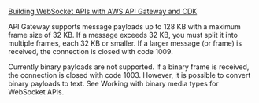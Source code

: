 [Building WebSocket APIs with AWS API Gateway and CDK](https://dev.to/aws-builders/building-websocket-apis-with-aws-api-gateway-and-cdk-1i27)


API Gateway supports message payloads up to 128 KB with a maximum frame size of 32 KB. If a message exceeds 32 KB, you must split it into multiple frames, each 32 KB or smaller. If a larger message (or frame) is received, the connection is closed with code 1009.

Currently binary payloads are not supported. If a binary frame is received, the connection is closed with code 1003. However, it is possible to convert binary payloads to text. See Working with binary media types for WebSocket APIs.